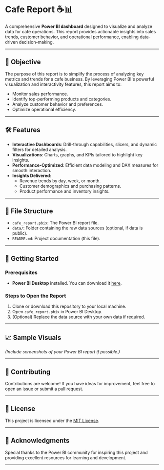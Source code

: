 # Cafe Report ☕📊  

A comprehensive **Power BI dashboard** designed to visualize and analyze data for cafe operations. This report provides actionable insights into sales trends, customer behavior, and operational performance, enabling data-driven decision-making.  

---

## 🎯 **Objective**  
The purpose of this report is to simplify the process of analyzing key metrics and trends for a cafe business. By leveraging Power BI's powerful visualization and interactivity features, this report aims to:  
- Monitor sales performance.  
- Identify top-performing products and categories.  
- Analyze customer behavior and preferences.  
- Optimize operational efficiency.

---

## 🛠️ **Features**  
- **Interactive Dashboards**: Drill-through capabilities, slicers, and dynamic filters for detailed analysis.  
- **Visualizations**: Charts, graphs, and KPIs tailored to highlight key insights.  
- **Performance-Optimized**: Efficient data modeling and DAX measures for smooth interaction.  
- **Insights Delivered**:  
  - Revenue trends by day, week, or month.  
  - Customer demographics and purchasing patterns.  
  - Product performance and inventory insights.

---

## 📂 **File Structure**  
- `cafe_report.pbix`: The Power BI report file.  
- `data/`: Folder containing the raw data sources (optional, if data is public).  
- `README.md`: Project documentation (this file).  

---

## 🚀 **Getting Started**  

### Prerequisites  
- **Power BI Desktop** installed. You can download it [here](https://powerbi.microsoft.com/en-us/desktop/).  

### Steps to Open the Report  
1. Clone or download this repository to your local machine.  
2. Open `cafe_report.pbix` in Power BI Desktop.  
3. (Optional) Replace the data source with your own data if required.  

---

## 📈 **Sample Visuals**  
*(Include screenshots of your Power BI report if possible.)*  

---

## 🤝 **Contributing**  
Contributions are welcome! If you have ideas for improvement, feel free to open an issue or submit a pull request.  

---

## 📄 **License**  
This project is licensed under the [MIT License](LICENSE).  

---

## 🙌 **Acknowledgments**  
Special thanks to the Power BI community for inspiring this project and providing excellent resources for learning and development.  

---
